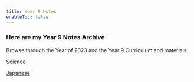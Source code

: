 ```yaml
---
title: Year 9 Notes
enableToc: false
---
```


### Here are my Year 9 Notes Archive
Browse through the Year of 2023 and the Year 9 Curriculum and materials.

[Science](notes/year9/science-content.md)

[Japanese](japanese.md)
